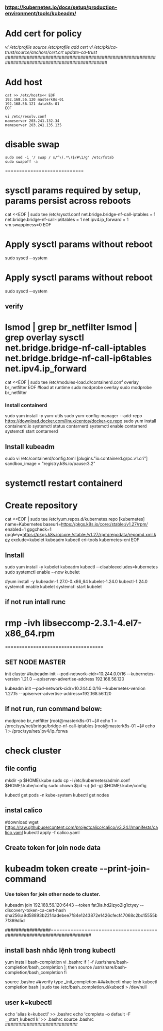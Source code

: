 ### https://kubernetes.io/docs/setup/production-environment/tools/kubeadm/
# Add cert for policy
*vi /etc/profile*
*source /etc/profile*
*add cert*
*vi /etc/pki/ca-trust/source/anchors/cert.crt*
*update-ca-trust*
##############################################################################################
# Add host
```
cat >> /etc/hosts<< EOF
192.168.56.120 masterk8s-01
192.168.56.121 datak8s-01
EOF
```
```
vi /etc/resolv.conf
nameserver 203.241.132.34
nameserver 203.241.135.135
```
# disable swap
```
sudo sed -i '/ swap / s/^\(.*\)$/#\1/g' /etc/fstab 
sudo swapoff -a 
```
============================
# sysctl params required by setup, params persist across reboots
cat <<EOF | sudo tee /etc/sysctl.conf
net.bridge.bridge-nf-call-iptables  = 1
net.bridge.bridge-nf-call-ip6tables = 1
net.ipv4.ip_forward                 = 1
vm.swappiness=0
EOF
# Apply sysctl params without reboot
sudo sysctl --system

# Apply sysctl params without reboot
sudo sysctl --system
## verify 
lsmod | grep br_netfilter
lsmod | grep overlay
sysctl net.bridge.bridge-nf-call-iptables net.bridge.bridge-nf-call-ip6tables net.ipv4.ip_forward
===============
cat <<EOF | sudo tee /etc/modules-load.d/containerd.conf
overlay
br_netfilter
EOF
#load at runtime
sudo modprobe overlay
sudo modprobe br_netfilter

### Install containerd
sudo yum install -y yum-utils
sudo yum-config-manager --add-repo https://download.docker.com/linux/centos/docker-ce.repo
sudo yum install containerd.io
systemctl status contarnerd
systemctl enable contarnerd
systemctl start contarnerd
## Install kubeadm
sudo vi /etc/containerd/config.toml
[plugins."io.containerd.grpc.v1.cri"]
  sandbox_image = "registry.k8s.io/pause:3.2"

systemctl restart containerd
=====
# Create repository
cat <<EOF | sudo tee /etc/yum.repos.d/kubernetes.repo
[kubernetes]
name=Kubernetes
baseurl=https://pkgs.k8s.io/core:/stable:/v1.27/rpm/
enabled=1
gpgcheck=1
gpgkey=https://pkgs.k8s.io/core:/stable:/v1.27/rpm/repodata/repomd.xml.key
exclude=kubelet kubeadm kubectl cri-tools kubernetes-cni
EOF
## Install 
sudo yum install -y kubelet kubeadm kubectl --disableexcludes=kubernetes
sudo systemctl enable --now kubelet

#yum install -y kubeadm-1.27.0-0.x86_64 kubelet-1.24.0 kubectl-1.24.0
systemctl enable kubelet
systemctl start kubelet
## if not run intall  runc
rmp -ivh libseccomp-2.3.1-4.el7-x86_64.rpm
====================================================
===================================

## SET NODE MASTER
init cluster
#kubeadm init --pod-network-cidr=10.244.0.0/16 --kubernetes-version 1.21.0 --apiserver-advertise-address 192.168.56.120

kubeadm init --pod-network-cidr=10.244.0.0/16 --kubernetes-version 1.27.15 --apiserver-advertise-address=192.168.56.120
 ## If not run, run command below:
 modprobe br_netfilter
[root@masterk8s-01 ~]# echo 1 > /proc/sys/net/bridge/bridge-nf-call-iptables
[root@masterk8s-01 ~]# echo 1 > /proc/sys/net/ipv4/ip_forwa

# check cluster
## file config
mkdir -p $HOME/.kube
sudo cp -i /etc/kubernetes/admin.conf $HOME/.kube/config
sudo chown $(id -u):(id -g) $HOME/.kube/config

kubectl get pods -n kube-system
kubectl get nodes
## instal calico
#download 
wget  https://raw.githubusercontent.com/projectcalico/calico/v3.24.1/manifests/calico.yaml
kubectl apply -f calico.yaml
###
## Create token for join node data
kubeadm token create --print-join-command 
=========================================================================================
### Use token for join other node to cluster.
kubeadm join 192.168.56.120:6443 --token fat3ia.hd2lzyo2lg1ctyey --discovery-token-ca-cert-hash sha256:a9d58893b2214adebee7f84e1243872e1426cfecf47068c2bc15555b7f399d5d


#################======================================################################
## install bash nhắc lệnh trong kubectl 
yum install bash-completion
vi .bashrc
if [ -f /usr/share/bash-completion/bash_completion ]; then
    source /usr/share/bash-completion/bash_completion
fi

source .bashrc
##verify
type _init_completion
###kubectl nhac lenh
kubectl completion bash | sudo tee /etc/bash_completion.d/kubectl > /dev/null

## user k=kubectl
 echo 'alias k=kubectl' >> .bashrc
 echo 'complete -o default -F __start_kubectl k' >> .bashrc
 source .bashrc
 ###########################
